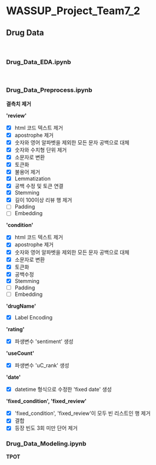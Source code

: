 # WASSUP_Project_Team7_2
## Drug Data
<br/>

### Drug_Data_EDA.ipynb
<br/>

### Drug_Data_Preprocess.ipynb
**결측치 제거**

**'review'**
* [X] html 코드 텍스트 제거 
* [X] apostrophe 제거
* [X] 숫자와 영어 알파벳을 제외한 모든 문자 공백으로 대체
* [X] 숫자와 수치형 단위 제거
* [X] 소문자로 변환
* [X] 토큰화
* [X] 불용어 제거
* [X] Lemmatization
* [X] 공백 수정 및 토큰 연결
* [X] Stemming
* [X] 길이 100이상 리뷰 행 제거
* [ ] Padding
* [ ] Embedding

**'condition'**
* [X] html 코드 텍스트 제거 
* [X] apostrophe 제거
* [X] 숫자와 영어 알파벳을 제외한 모든 문자 공백으로 대체
* [X] 소문자로 변환
* [X] 토큰화
* [X] 공백수정
* [X] Stemming 
* [ ] Padding
* [ ] Embedding

**'drugName'**
* [X] Label Encoding

**'rating'**
* [X] 파생변수 'sentiment' 생성

**'useCount'**
* [X] 파생변수 'uC_rank' 생성

**'date'**
* [X] datetime 형식으로 수정한 'fixed date' 생성

**'fixed_condition', 'fixed_review'**
* [X] 'fixed_condition', 'fixed_review'이 모두 빈 리스트인 행 제거
* [X] 결합
* [X] 등장 빈도 3회 미만 단어 제거

### Drug_Data_Modeling.ipynb
**TPOT**